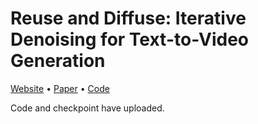 # Reuse and Diffuse: Iterative Denoising for Text-to-Video Generation

[Website](https://anonymous0x233.github.io/ReuseAndDiffuse) • [Paper](https://arxiv.org/abs/2309.03549) • [Code](https://github.com/anonymous0x233/ReuseAndDiffuse)

Code and checkpoint have uploaded.


